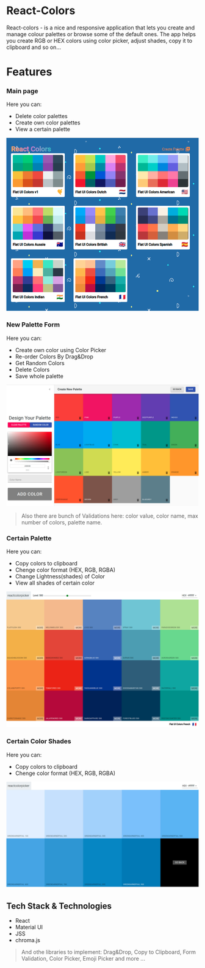 # React-Colors
React-colors - is a nice and responsive application that lets you create and manage colour palettes or browse some of the default ones. The app helps you create RGB or HEX colors using color picker, adjust shades, copy it to clipboard and so on...


# Features

### Main page
Here you can:  
* Delete color palettes  
* Create own color palettes  
* View a certain palette  

![](colors-app/images/PalettsList.jpg)



### New Palette Form
Here you can:
* Create own color using Color Picker
* Re-order Colors By Drag&Drop
* Get Random Colors
* Delete Colors
* Save whole palette

![](colors-app/images/NewPaletteForm.jpg)

> Also there are bunch of Validations here: color value, color name, max number of colors, palette name.

### Certain Palette
Here you can:
* Copy colors to clipboard
* Chenge color format (HEX, RGB, RGBA)
* Change Lightness(shades) of Color 
* View all shades of certain color

![](colors-app/images/CertainPalette.jpg)

### Certain Color Shades
Here you can:
* Copy colors to clipboard
* Chenge color format (HEX, RGB, RGBA)

![](colors-app/images/CertainColor.jpg)

## Tech Stack & Technologies
 * React
 * Material UI
 * JSS
 * chroma.js  
 
>And othe libraries to implement: Drag&Drop, Copy to Clipboard, Form Validation, Color Picker, Emoji Picker and more ...
